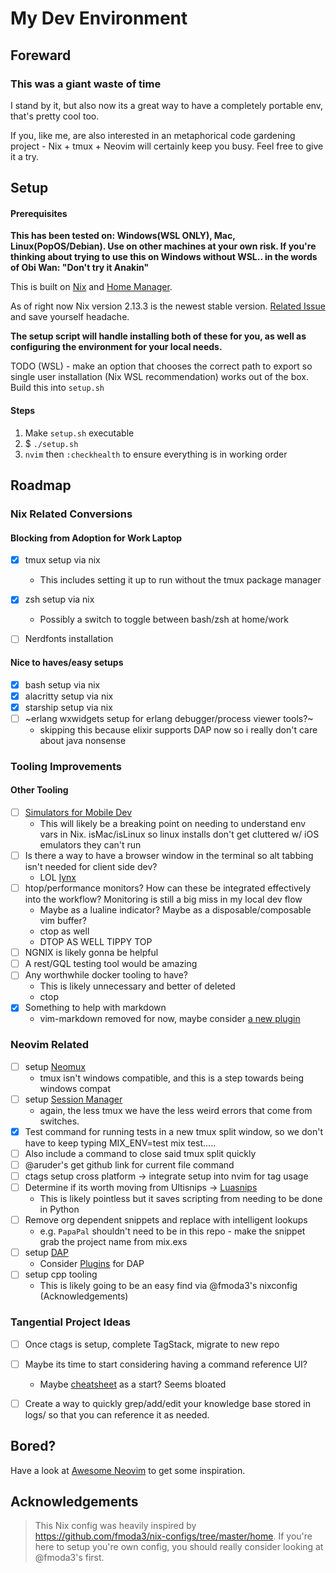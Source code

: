 # My Dev Environment

## Foreward
### This was a giant waste of time

I stand by it, but also now its a great way to have a completely portable env, that's pretty cool too.

If you, like me, are also interested in an metaphorical code gardening project - Nix + tmux + Neovim will certainly keep you busy. Feel free to give it a try.



## Setup


#### Prerequisites
**This has been tested on: Windows(WSL ONLY), Mac, Linux(PopOS/Debian). Use on other machines at your own risk. If you're thinking about trying to use this on Windows without WSL.. in the words of Obi Wan: "Don't try it Anakin"**

This is built on [Nix](https://nix.dev/tutorials/install-nix) and [Home Manager](https://nix-community.github.io/home-manager/). 

As of right now Nix version 2.13.3 is the newest stable version. [Related Issue](https://github.com/NixOS/nix/issues/7937#issuecomment-1451293677) and save yourself headache.

**The setup script will handle installing both of these for you, as well as configuring the environment for your local needs.**

TODO (WSL) - make an option that chooses the correct path to export so single user installation (Nix WSL recommendation) works out of the box. Build this into `setup.sh`


#### Steps
1. Make `setup.sh` executable
2. $ `./setup.sh`
3. `nvim` then `:checkhealth` to ensure everything is in working order







## Roadmap


### Nix Related Conversions

#### Blocking from Adoption for Work Laptop
- [x] tmux setup via nix
    * This includes setting it up to run without the tmux package manager
- [x] zsh setup via nix
    * Possibly a switch to toggle between bash/zsh at home/work
- [ ] Nerdfonts installation 



#### Nice to haves/easy setups
- [x] bash setup via nix
- [x] alacritty setup via nix
- [x] starship setup via nix
- [ ] ~erlang wxwidgets setup for erlang debugger/process viewer tools?~
    - skipping this because elixir supports DAP now so i really don't care about java nonsense



### Tooling Improvements

#### Other Tooling
- [ ] [Simulators for Mobile Dev](https://github.com/dimaportenko/telescope-simulators.nvim)
    * This will likely be a breaking point on needing to understand env vars in Nix. isMac/isLinux so linux installs don't get cluttered w/ iOS emulators they can't run
- [ ] Is there a way to have a browser window in the terminal so alt tabbing isn't needed for client side dev?
    * LOL [lynx](https://search.nixos.org/packages?channel=22.11&show=lynx&from=0&size=50&sort=relevance&type=packages&query=lynx)
- [ ] htop/performance monitors? How can these be integrated effectively into the workflow? Monitoring is still a big miss in my local dev flow
    * Maybe as a lualine indicator? Maybe as a disposable/composable vim buffer?
    * ctop as well
    * DTOP AS WELL TIPPY TOP
- [ ] NGNIX is likely gonna be helpful
- [ ] A rest/GQL testing tool would be amazing
- [ ] Any worthwhile docker tooling to have?
    * This is likely unnecessary and better of deleted
    * ctop
- [x] Something to help with markdown
    * vim-markdown removed for now, maybe consider [a new plugin](https://github.com/iamcco/markdown-preview.nvim)



### Neovim Related
- [ ] setup [Neomux](https://github.com/nikvdp/neomux)
    - tmux isn't windows compatible, and this is a step towards being windows compat
- [ ] setup [Session Manager](https://github.com/Shatur/neovim-session-manager)
    - again, the less tmux we have the less weird errors that come from switches. 
- [x] Test command for running tests in a new tmux split window, so we don't have to keep typing MIX_ENV=test mix test.....
- [ ] Also include a command to close said tmux split quickly
- [ ] @aruder's get github link for current file command
- [ ] ctags setup cross platform -> integrate setup into nvim for tag usage
- [ ] Determine if its worth moving from Ultisnips -> [Luasnips](https://github.com/L3MON4D3/LuaSnip)
    * This is likely pointless but it saves scripting from needing to be done in Python
- [ ] Remove org dependent snippets and replace with intelligent lookups
    * e.g. `PapaPal` shouldn't need to be in this repo - make the snippet grab the project name from mix.exs
- [ ] setup [DAP](https://github.com/mfussenegger/nvim-dap)
    * Consider [Plugins](https://github.com/mfussenegger/nvim-dap/wiki/Extensions) for DAP
- [ ] setup cpp tooling
    * This is likely going to be an easy find via @fmoda3's nixconfig (Acknowledgements)


### Tangential Project Ideas
- [ ] Once ctags is setup, complete TagStack, migrate to new repo
- [ ] Maybe its time to start considering having a command reference UI?
    * Maybe [cheatsheet](https://github.com/sudormrfbin/cheatsheet.nvim) as a start? Seems bloated
- [ ] Create a way to quickly grep/add/edit your knowledge base stored in logs/ so that you can reference it as needed.




## Bored?
Have a look at [Awesome Neovim](https://github.com/rockerBOO/awesome-neovim) to get some inspiration.

## Acknowledgements
> This Nix config was heavily inspired by https://github.com/fmoda3/nix-configs/tree/master/home. If you're here to setup you're own config,  you should really consider looking at @fmoda3's first.






